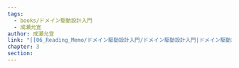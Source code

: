 ```yaml
---
tags:
  - books/ドメイン駆動設計入門
  - 成瀬允宣
author: 成瀬允宣
link: "[[06_Reading_Memo/ドメイン駆動設計入門/ドメイン駆動設計入門|ドメイン駆動設計入門]]"
chapter: 3
section: 
---
```


